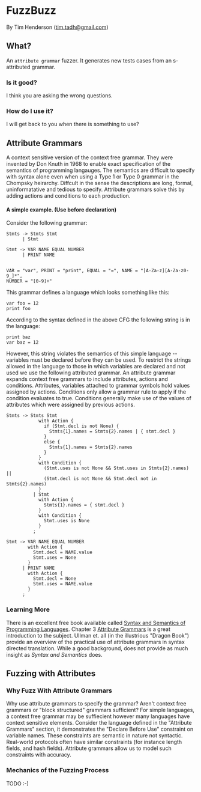 FuzzBuzz
========

By Tim Henderson (tim.tadh@gmail.com)

What?
-----

An `attribute grammar` fuzzer. It generates new tests cases from an s-attributed
grammar.

### Is it good?

I think you are asking the wrong questions.

### How do I use it?

I will get back to you when there is something to use?

Attribute Grammars
------------------

A context sensitive version of the context free grammar. They were invented by
Don Knuth in 1968 to enable exact specification of the semantics of
programming langauges. The semantics are difficult to specify with syntax alone
even when using a Type 1 or Type 0 grammar in the Chompsky heirarchy. Diffcult
in the sense the descriptions are long, formal, uninformatative and tedious to
specify. Attribute grammars solve this by adding actions and conditions to each
production.

#### A simple example. (Use before declaration)

Consider the following grammar:

    Stmts -> Stmts Stmt
          | Stmt

    Stmt -> VAR NAME EQUAL NUMBER
          | PRINT NAME


    VAR = "var", PRINT = "print", EQUAL = "=", NAME = "[A-Za-z][A-Za-z0-9_]*",
    NUMBER = "[0-9]+"

This grammar defines a language which looks something like this:

    var foo = 12
    print foo

According to the syntax defined in the above CFG the following string is in the
language:

    print baz
    var baz = 12

However, this string violates the semantics of this simple language -- variables
must be declared before they can be used. To restrict the strings allowed in the
language to those in which variables are declared and not used we use the
following attributed grammar. An attribute grammar expands context free grammars
to include attributes, actions and conditions. Attributes, variables attached to
grammar symbols hold values assigned by actions. Conditions only allow a grammar
rule to apply if the condition evaluates to true. Conditions generally make use
of the values of attributes which were assigned by previous actions.


    Stmts -> Stmts Stmt
                with Action {
                  if (Stmt.decl is not None) {
                    Stmts{1}.names = Stmts{2}.names | { stmt.decl }
                  }
                  else {
                    Stmts{1}.names = Stmts{2}.names
                  }
                }
                with Condition {
                  (Stmt.uses is not None && Stmt.uses in Stmts{2}.names) ||
                  (Stmt.decl is not None && Stmt.decl not in Stmts{2}.names)
                }
              | Stmt
                with Action {
                  Stmts{1}.names = { stmt.decl }
                }
                with Condition {
                  Stmt.uses is None
                }
              ;

    Stmt -> VAR NAME EQUAL NUMBER
            with Action {
              Stmt.decl = NAME.value
              Stmt.uses = None
            }
          | PRINT NAME
            with Action {
              Stmt.decl = None
              Stmt.uses = NAME.value
            }
          ;

### Learning More

There is an excellent free book available called [Syntax and Semantics of
Programming Languages](http://www.divms.uiowa.edu/~slonnegr/plf/Book/).
Chapter 3
[Attribute Grammars](http://www.divms.uiowa.edu/~slonnegr/plf/Book/Chapter3.pdf) 
is a great introduction to the subject. Ullman et. all (in the illustrious
"Dragon Book") provide an overview of the practical use of attribute grammars in
 syntax directed translation. While a good background, does not provide as much
insight as *Syntax and Semantics* does.

Fuzzing with Attributes
-----------------------

### Why Fuzz With Attribute Grammars

Why use attribute grammars to specify the grammar? Aren't context free grammars
or "block structured" grammars sufficient? For simple languages, a context free
grammar may be suffiecient however many languages have context sensitive
elements. Consider the language defined in the "Attribute Grammars" section, it
demonstrates the "Declare Before Use" constraint on variable names. These
constraints are semantic in nature not syntactic. Real-world protocols often
have similar constraints (for instance length fields, and hash fields).
Attribute grammars allow us to model such constraints with accuracy.

### Mechanics of the Fuzzing Process

TODO :-)


